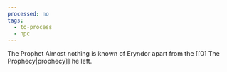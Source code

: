 ```yaml
---
processed: no
tags:
  - to-process
  - npc
---
```

The Prophet
Almost nothing is known of Eryndor apart from the [[01 The Prophecy|prophecy]] he left.